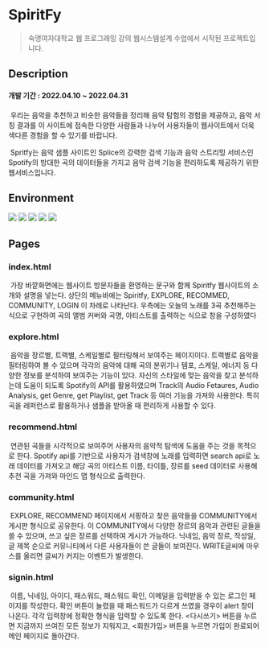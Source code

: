 # SpiritFy
> 숙명여자대학교 웹 프로그래밍 강의 웹시스템설계 수업에서 시작된 프로젝트입니다.
## Description
#### 개발 기간 : 2022.04.10 ~ 2022.04.31

<p>&nbsp우리는 음악을 추천하고 비슷한 음악들을 정리해 음악 탐험의 경험을 제공하고, 음악 서칭 결과를 이 사이트에 접속한 다양한 사람들과 나누어 사용자들이 웹사이트에서 더욱 색다른 경험을 할 수 있기를 바랍니다. </p>
<p>&nbspSpritfy는 음악 샘플 사이트인 Splice의 강력한 검색 기능과 음악 스트리밍 서비스인 Spotify의 방대한 곡의 데이터들을 가지고 음악 검색 기능을 편리하도록 제공하기 위한 웹서비스입니다.</p>

## Environment

<img src="https://img.shields.io/badge/javascript-F7DF1E?style=flat&logo=javascript&logoColor=black"/> 
<img src="https://img.shields.io/badge/html5-F34F26?style=flat&logo=html5&logoColor=white"/>
<img src="https://img.shields.io/badge/css3-1572B6?style=flat&logo=css3&logoColor=white"/>
<img src="https://img.shields.io/badge/tomcat-F8DC75?style=flat&logo=apache%20tomcat&logoColor=black"/>
<img src="https://img.shields.io/badge/spotify-1DB954?style=flat&logo=spotify&logoColor=white"/>

## Pages
### index.html
<p>
&nbsp가장 바깥화면에는 웹사이트 방문자들을 환영하는 문구와 함께 Spiritfy 웹사이트의 소개와 설명을 넣는다. 상단의 메뉴바에는 Spiritfy, EXPLORE, RECOMMED, COMMUNITY, LOGIN 이 차례로 나타난다. 우측에는 오늘의 노래를 3곡 추천해주는 식으로 구현하여 곡의 앨범 커버와 곡명, 아티스트를 출력하는 식으로 창을 구성하였다</p>

### explore.html
<p>&nbsp음악을 장르별, 트랙별, 스케일별로 필터링해서 보여주는 페이지이다. 트랙별로 음악을 필터링하여 볼 수 있으며 각각의 음악에 대해 곡의 분위기나 템포, 스케일, 에너지 등 다양한 정보를 분석하여 보여주는 기능이 있다. 자신의 스타일에 맞는 음악을 찾고 분석하는데 도움이 되도록 Spotify의 API를 활용하였으며 Track의 Audio Fetaures, Audio Analysis, get Genre, get Playlist, get Track 등 여러 기능을 가져와 사용한다. 특히 곡을 레퍼런스로 활용하거나 샘플을 받아올 때 편리하게 사용할 수 있다.
</p>

### recommend.html
<p>&nbsp연관된 곡들을 시각적으로 보여주어 사용자의 음악적 탐색에 도움을 주는 것을 목적으로 한다.
Spotify api를 기반으로 사용자가 검색창에 노래를 입력하면 search api로 노래 데이터를 가져오고 해당 곡의 아티스트 이름, 타이틀, 장르를 seed 데이터로 사용해 추천 곡을 가져와 마인드 맵 형식으로 출력한다. 
</p>

### community.html
<p>&nbspEXPLORE, RECOMMEND 페이지에서 서핑하고 찾은 음악들을 COMMUNITY에서 게시판 형식으로 공유한다. 이 COMMUNITY에서 다양한 장르의 음악과 관련된 글들을 쓸 수 있으며, 쓰고 싶은 장르를 선택하여 게시가 가능하다. 닉네임, 음악 장르, 작성일, 글 제목 순으로 커뮤니티에서 다른 사용자들이 쓴 글들이 보여진다. WRITE글씨에 마우스를 올리면 글씨가 커지는 이벤트가 발생한다.</p>

### signin.html
<p>&nbsp이름, 닉네임, 아이디, 패스워드, 패스워드 확인, 이메일을 입력받을 수 있는 로그인 페이지를 작성한다. 확인 버튼이 눌렸을 때 패스워드가 다르게 쓰였을 경우이 alert 창이 나온다. 각각 입력창에 정확한 형식을 입력할 수 있도록 한다. <다시쓰기> 버튼을 누르면 지금까지 쓰여진 모든 정보가 지워지고, <회원가입> 버튼을 누르면 가입이 완료되어 메인 페이지로 돌아간다.</p>